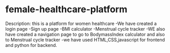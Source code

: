 # female-healthcare-platform
Description:
this is a platform for women healthcare
-We have created a login page
-Sign up page
-BMI calculator
-Menstrual cycle tracker
-WE also have created a navigation page to go to BodymassIndex calculator and also to Menstrual cycle tracker
-we have used HTML,CSS,javascript for frontend and python for backend.

